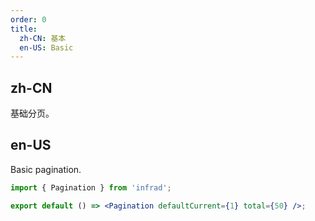 ```yaml
---
order: 0
title:
  zh-CN: 基本
  en-US: Basic
---
```


## zh-CN

基础分页。

## en-US

Basic pagination.

```jsx
import { Pagination } from 'infrad';

export default () => <Pagination defaultCurrent={1} total={50} />;
```

